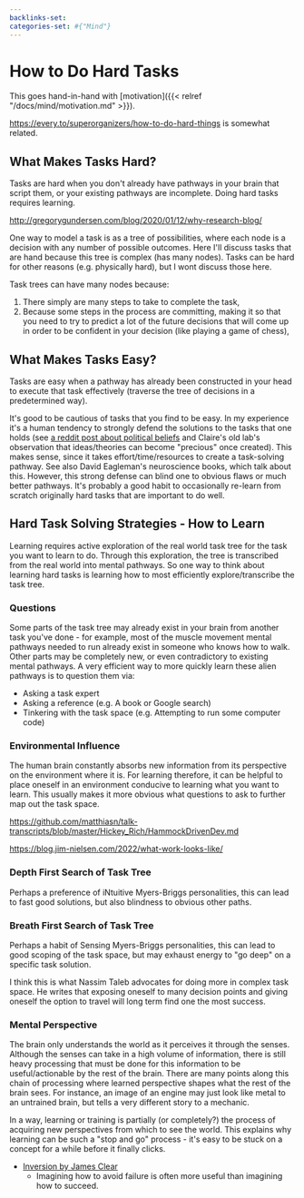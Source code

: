 ```yaml
---
backlinks-set: 
categories-set: #{"Mind"}
---
```

# How to Do Hard Tasks

This goes hand-in-hand with [motivation]({{< relref "/docs/mind/motivation.md" >}}).

https://every.to/superorganizers/how-to-do-hard-things is somewhat related.

## What Makes Tasks Hard?

Tasks are hard when you don't already have pathways in your brain that script
them, or your existing pathways are incomplete.  Doing hard tasks requires
learning.

http://gregorygundersen.com/blog/2020/01/12/why-research-blog/

One way to model a task is as a tree of possibilities, where each node is a
decision with any number of possible outcomes. Here I'll discuss tasks that are
hand because this tree is complex (has many nodes). Tasks can be hard for other
reasons (e.g. physically hard), but I wont discuss those here.

Task trees can have many nodes because:

1. There simply are many steps to take to complete the task,
1. Because some steps in the process are committing, making it so that you need
   to try to predict a lot of the future decisions that will come up in order to
   be confident in your decision (like playing a game of chess),


## What Makes Tasks Easy?

Tasks are easy when a pathway has already been constructed in your head to
execute that task effectively (traverse the tree of decisions in a
predetermined way).

It's good to be cautious of tasks that you find to be easy.  In my experience
it's a human tendency to strongly defend the solutions to the tasks that one
holds (see [a reddit post about political
beliefs](https://www.reddit.com/r/dataisbeautiful/comments/iu865f/oc_i_did_some_presidential_economic_statistics_to/g5k93df/)
and Claire's old lab's observation that ideas/theories can become "precious"
once created).  This makes sense, since it takes effort/time/resources to
create a task-solving pathway.  See also David Eagleman's neuroscience books,
which talk about this.  However, this strong defense can blind one to obvious
flaws or much better pathways.  It's probably a good habit to occasionally
re-learn from scratch originally hard tasks that are important to do well.


## Hard Task Solving Strategies - How to Learn

Learning requires active exploration of the real world task tree for the task
you want to learn to do.  Through this exploration, the tree is transcribed
from the real world into mental pathways.  So one way to think about learning
hard tasks is learning how to most efficiently explore/transcribe the task
tree.


### Questions

Some parts of the task tree may already exist in your brain from another task
you've done - for example, most of the muscle movement mental pathways needed
to run already exist in someone who knows how to walk.  Other parts may be
completely new, or even contradictory to existing mental pathways.  A very
efficient way to more quickly learn these alien pathways is to question them
via:

 - Asking a task expert
 - Asking a reference (e.g. A book or Google search)
 - Tinkering with the task space (e.g. Attempting to run some computer code)


### Environmental Influence

The human brain constantly absorbs new information from its perspective on the
environment where it is.
For learning therefore, it can be helpful to place oneself in an environment
conducive to learning what you want to learn.  This usually makes it more
obvious what questions to ask to further map out the task space.

https://github.com/matthiasn/talk-transcripts/blob/master/Hickey_Rich/HammockDrivenDev.md

https://blog.jim-nielsen.com/2022/what-work-looks-like/


### Depth First Search of Task Tree

Perhaps a preference of iNtuitive Myers-Briggs personalities, this can lead to
fast good solutions, but also blindness to obvious other paths.


### Breath First Search of Task Tree

Perhaps a habit of Sensing Myers-Briggs personalities, this can lead to good
scoping of the task space, but may exhaust energy to "go deep" on a specific
task solution.

I think this is what Nassim Taleb advocates for doing more in complex task
space.  He writes that exposing oneself to many decision points and giving
oneself the option to travel will long term find one the most success.


### Mental Perspective

The brain only understands the world as it perceives it through the senses.
Although the senses can take in a high volume of information, there is still
heavy processing that must be done for this information to be useful/actionable
by the rest of the brain.  There are many points along this chain of processing
where learned perspective shapes what the rest of the brain sees.  For instance,
an image of an engine may just look like metal to an untrained brain, but tells
a very different story to a mechanic.

In a way, learning or training is partially (or completely?) the process of
acquiring new perspectives from which to see the world.  This explains why
learning can be such a "stop and go" process - it's easy to be stuck on a
concept for a while before it finally clicks.

- [Inversion by James Clear](https://jamesclear.com/inversion)
  - Imagining how to avoid failure is often more useful than imagining how to
    succeed.